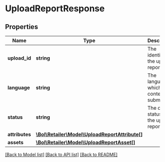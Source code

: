 # UploadReportResponse

## Properties
Name | Type | Description | Notes
------------ | ------------- | ------------- | -------------
**upload_id** | **string** | The identifier of the upload report. | 
**language** | **string** | The language in which content is submitted. | 
**status** | **string** | The current status of the upload report. | 
**attributes** | [**\Bol\Retailer\Model\UploadReportAttribute[]**](UploadReportAttribute.md) |  | 
**assets** | [**\Bol\Retailer\Model\UploadReportAsset[]**](UploadReportAsset.md) |  | [optional] 

[[Back to Model list]](../../README.md#documentation-for-models) [[Back to API list]](../../README.md#documentation-for-api-endpoints) [[Back to README]](../../README.md)

